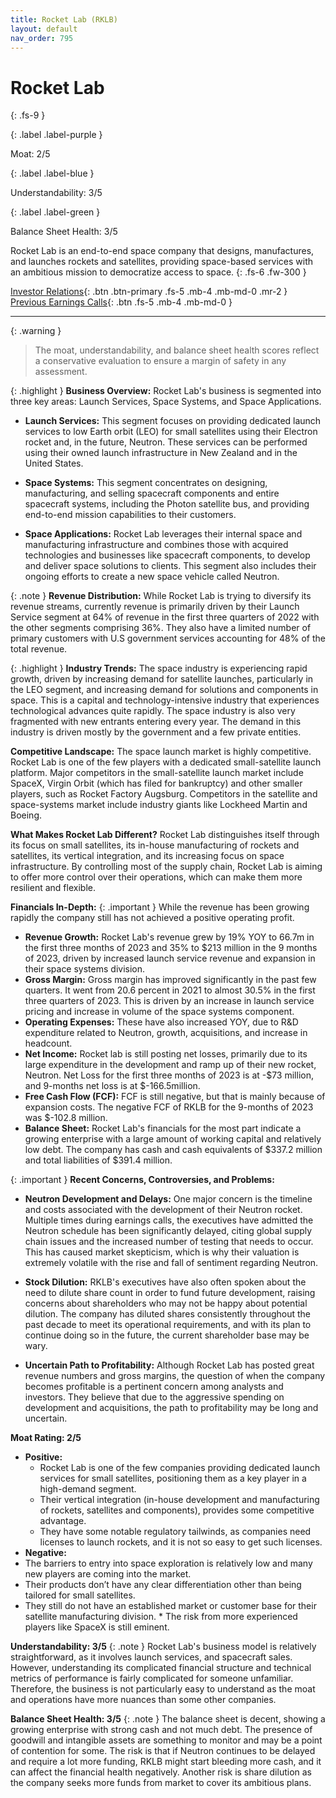 ```yaml
---
title: Rocket Lab (RKLB)
layout: default
nav_order: 795
---
```


# Rocket Lab
{: .fs-9 }

{: .label .label-purple }

Moat: 2/5

{: .label .label-blue }

Understandability: 3/5

{: .label .label-green }

Balance Sheet Health: 3/5

Rocket Lab is an end-to-end space company that designs, manufactures, and launches rockets and satellites, providing space-based services with an ambitious mission to democratize access to space.
{: .fs-6 .fw-300 }

[Investor Relations](https://www.google.com/search?q=RKLB+investor+relations){: .btn .btn-primary .fs-5 .mb-4 .mb-md-0 .mr-2 }
[Previous Earnings Calls](https://discountingcashflows.com/company/RKLB/transcripts/){: .btn .fs-5 .mb-4 .mb-md-0 }

---

{: .warning }
>The moat, understandability, and balance sheet health scores reflect a conservative evaluation to ensure a margin of safety in any assessment.



{: .highlight }
**Business Overview:** Rocket Lab's business is segmented into three key areas: Launch Services, Space Systems, and Space Applications.

*   **Launch Services:** This segment focuses on providing dedicated launch services to low Earth orbit (LEO) for small satellites using their Electron rocket and, in the future, Neutron. These services can be performed using their owned launch infrastructure in New Zealand and in the United States.

*   **Space Systems:** This segment concentrates on designing, manufacturing, and selling spacecraft components and entire spacecraft systems, including the Photon satellite bus, and providing end-to-end mission capabilities to their customers.

*  **Space Applications:** Rocket Lab leverages their internal space and manufacturing infrastructure and combines those with acquired technologies and businesses like spacecraft components, to develop and deliver space solutions to clients. This segment also includes their ongoing efforts to create a new space vehicle called Neutron.

{: .note }
**Revenue Distribution:** While Rocket Lab is trying to diversify its revenue streams, currently revenue is primarily driven by their Launch Service segment at 64% of revenue in the first three quarters of 2022 with the other segments comprising 36%. They also have a limited number of primary customers with U.S government services accounting for 48% of the total revenue.

{: .highlight }
**Industry Trends:** The space industry is experiencing rapid growth, driven by increasing demand for satellite launches, particularly in the LEO segment, and increasing demand for solutions and components in space. This is a capital and technology-intensive industry that experiences technological advances quite rapidly. The space industry is also very fragmented with new entrants entering every year. The demand in this industry is driven mostly by the government and a few private entities.

 **Competitive Landscape:** The space launch market is highly competitive. Rocket Lab is one of the few players with a dedicated small-satellite launch platform. Major competitors in the small-satellite launch market include SpaceX, Virgin Orbit (which has filed for bankruptcy) and other smaller players, such as Rocket Factory Augsburg. Competitors in the satellite and space-systems market include industry giants like Lockheed Martin and Boeing.

 **What Makes Rocket Lab Different?** Rocket Lab distinguishes itself through its focus on small satellites, its in-house manufacturing of rockets and satellites, its vertical integration, and its increasing focus on space infrastructure. By controlling most of the supply chain, Rocket Lab is aiming to offer more control over their operations, which can make them more resilient and flexible.

 **Financials In-Depth:**
{: .important }
While the revenue has been growing rapidly the company still has not achieved a positive operating profit.

*   **Revenue Growth:** Rocket Lab's revenue grew by 19% YOY to 66.7m in the first three months of 2023 and 35% to $213 million in the 9 months of 2023, driven by increased launch service revenue and expansion in their space systems division.
*   **Gross Margin:** Gross margin has improved significantly in the past few quarters. It went from 20.6 percent in 2021 to almost 30.5% in the first three quarters of 2023. This is driven by an increase in launch service pricing and increase in volume of the space systems component.
*   **Operating Expenses:** These have also increased YOY, due to R&D expenditure related to Neutron, growth, acquisitions, and increase in headcount.
*  **Net Income:** Rocket lab is still posting net losses, primarily due to its large expenditure in the development and ramp up of their new rocket, Neutron. Net Loss for the first three months of 2023 is at -$73 million, and 9-months net loss is at $-166.5million.
*   **Free Cash Flow (FCF):** FCF is still negative, but that is mainly because of expansion costs. The negative FCF of RKLB for the 9-months of 2023 was $-102.8 million.
*   **Balance Sheet:** Rocket Lab's financials for the most part indicate a growing enterprise with a large amount of working capital and relatively low debt. The company has cash and cash equivalents of $337.2 million and total liabilities of $391.4 million.

{: .important }
**Recent Concerns, Controversies, and Problems:**

*   **Neutron Development and Delays:** One major concern is the timeline and costs associated with the development of their Neutron rocket. Multiple times during earnings calls, the executives have admitted the Neutron schedule has been significantly delayed, citing global supply chain issues and the increased number of testing that needs to occur. This has caused market skepticism, which is why their valuation is extremely volatile with the rise and fall of sentiment regarding Neutron.

*   **Stock Dilution:** RKLB's executives have also often spoken about the need to dilute share count in order to fund future development, raising concerns about shareholders who may not be happy about potential dilution. The company has diluted shares consistently throughout the past decade to meet its operational requirements, and with its plan to continue doing so in the future, the current shareholder base may be wary. 

*  **Uncertain Path to Profitability:** Although Rocket Lab has posted great revenue numbers and gross margins, the question of when the company becomes profitable is a pertinent concern among analysts and investors. They believe that due to the aggressive spending on development and acquisitions, the path to profitability may be long and uncertain.

**Moat Rating: 2/5**

*   **Positive:**
    *   Rocket Lab is one of the few companies providing dedicated launch services for small satellites, positioning them as a key player in a high-demand segment.
    *  Their vertical integration (in-house development and manufacturing of rockets, satellites and components), provides some competitive advantage.
    *  They have some notable regulatory tailwinds, as companies need licenses to launch rockets, and it is not so easy to get such licenses.
 *  **Negative:**
   *   The barriers to entry into space exploration is relatively low and many new players are coming into the market.
   *   Their products don’t have any clear differentiation other than being tailored for small satellites.
   *    They still do not have an established market or customer base for their satellite manufacturing division.
    *   The risk from more experienced players like SpaceX is still eminent.

**Understandability: 3/5**
{: .note }
Rocket Lab's business model is relatively straightforward, as it involves launch services, and spacecraft sales. However, understanding its complicated financial structure and technical metrics of performance is fairly complicated for someone unfamiliar. Therefore, the business is not particularly easy to understand as the moat and operations have more nuances than some other companies.

**Balance Sheet Health: 3/5**
{: .note }
The balance sheet is decent, showing a growing enterprise with strong cash and not much debt. The presence of goodwill and intangible assets are something to monitor and may be a point of contention for some. The risk is that if Neutron continues to be delayed and require a lot more funding, RKLB might start bleeding more cash, and it can affect the financial health negatively. Another risk is share dilution as the company seeks more funds from market to cover its ambitious plans.

